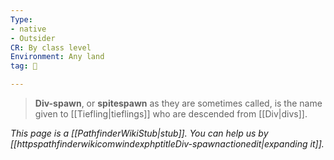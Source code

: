 ```yaml
---
Type:
- native
- Outsider
CR: By class level
Environment: Any land
tag: 👹

---
```


> **Div-spawn**, or **spitespawn** as they are sometimes called, is the name given to [[Tiefling|tieflings]] who are descended from [[Div|divs]].



*This page is a [[PathfinderWikiStub|stub]]. You can help us by [[httpspathfinderwikicomwindexphptitleDiv-spawnactionedit|expanding it]].*








